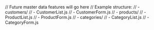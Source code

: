 // Future master data features will go here
// Example structure:
// - customers/
//   - CustomerList.js
//   - CustomerForm.js
// - products/
//   - ProductList.js
//   - ProductForm.js
// - categories/
//   - CategoryList.js
//   - CategoryForm.js

